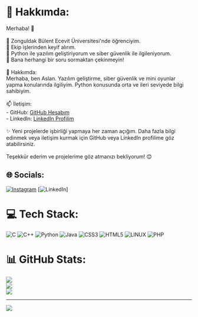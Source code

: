 # 💫 Hakkımda:
Merhaba! 👋<br><br>🔭 Zonguldak Bülent Ecevit Üniversitesi'nde öğrenciyim.<br>👯 Ekip işlerinden keyif alırım.<br>🌱 Python ile yazılım geliştiriyorum ve siber güvenlik ile ilgileniyorum.<br>💬 Bana herhangi bir soru sormaktan çekinmeyin!<br><br>💼 Hakkımda:<br>Merhaba, ben Aslan. Yazılım geliştirme, siber güvenlik ve mini oyunlar yapma konularında ilgiliyim. Python konusunda orta ve ileri seviyede bilgi sahibiyim.<br><br>📫 İletişim:<br>- GitHub: [GitHub Hesabım](https://github.com/Furkanaslnn)<br>- LinkedIn: [LinkedIn Profilim](https://www.linkedin.com/in/furkan-aslan-a2124423a)<br><br>✨ Yeni projelerde işbirliği yapmaya her zaman açığım. Daha fazla bilgi edinmek veya iletişim kurmak için GitHub veya LinkedIn profilime göz atabilirsiniz.<br><br>Teşekkür ederim ve projelerime göz atmanızı bekliyorum! 😊<br>


## 🌐 Socials:
[![Instagram](https://img.shields.io/badge/Instagram-%23E4405F.svg?logo=Instagram&logoColor=white)](https://instagram.com/furkann.aslnn) [![LinkedIn](https://img.shields.io/badge/LinkedIn-%230077B5.svg?logo=linkedin&logoColor=white)]

# 💻 Tech Stack:
![C](https://img.shields.io/badge/c-%2300599C.svg?style=flat-square&logo=c&logoColor=white) ![C++](https://img.shields.io/badge/c++-%2300599C.svg?style=flat-square&logo=c%2B%2B&logoColor=white) ![Python](https://img.shields.io/badge/python-3670A0?style=flat-square&logo=python&logoColor=ffdd54) ![Java](https://img.shields.io/badge/java-%23ED8B00.svg?style=flat-square&logo=java&logoColor=white) ![CSS3](https://img.shields.io/badge/css3-%231572B6.svg?style=flat-square&logo=css3&logoColor=white) ![HTML5](https://img.shields.io/badge/html5-%23E34F26.svg?style=flat-square&logo=html5&logoColor=white) ![LINUX](https://img.shields.io/badge/Linux-FCC624?style=flat-square&logo=linux&logoColor=black) ![PHP](https://img.shields.io/badge/php-%23777BB4.svg?style=flat-square&logo=php&logoColor=white)
# 📊 GitHub Stats:
![](https://github-readme-stats.vercel.app/api?username=Furkanaslnn&theme=dark&hide_border=false&include_all_commits=false&count_private=false)<br/>
![](https://github-readme-streak-stats.herokuapp.com/?user=Furkanaslnn&theme=dark&hide_border=false)<br/>
![](https://github-readme-stats.vercel.app/api/top-langs/?username=Furkanaslnn&theme=dark&hide_border=false&include_all_commits=false&count_private=false&layout=compact)

---
[![](https://visitcount.itsvg.in/api?id=Furkanaslnn&icon=1&color=3)](https://visitcount.itsvg.in)

<!-- Proudly created with GPRM ( https://gprm.itsvg.in ) -->
